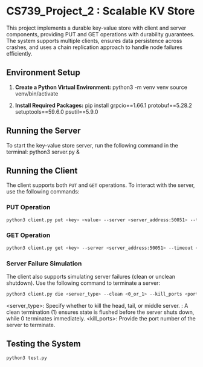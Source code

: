 # CS739_Project_2 : Scalable KV Store

This project implements a durable key-value store with client and server components, providing PUT and GET operations with durability guarantees. The system supports multiple clients, ensures data persistence across crashes, and uses a chain replication approach to handle node failures efficiently.

## Environment Setup

1. **Create a Python Virtual Environment:**
python3 -m venv venv
source venv/bin/activate

2. **Install Required Packages:**
pip install grpcio==1.66.1 protobuf==5.28.2 setuptools==59.6.0 psutil==5.9.0


## Running the Server

To start the key-value store server, run the following command in the terminal:
python3 server.py &

## Running the Client

The client supports both `PUT` and `GET` operations. To interact with the server, use the following commands:

### PUT Operation

 
```bash
python3 client.py put <key> <value> --server <server_address:50051> --timeout <timeout> 
```


### GET Operation

```bash 
python3 client.py get <key> --server <server_address:50051> --timeout <timeout>
```
### Server Failure Simulation
The client also supports simulating server failures (clean or unclean shutdown). Use the following command to terminate a server:

```bash
python3 client.py die <server_type> --clean <0_or_1> --kill_ports <port_numbers>
```
<server_type>: Specify whether to kill the head, tail, or middle server.
<clean>: A clean termination (1) ensures state is flushed before the server shuts down, while 0 terminates immediately.
<kill_ports>: Provide the port number of the server to terminate.


## Testing the System

```bash 
python3 test.py  
```
